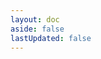 ```yaml
---
layout: doc
aside: false
lastUpdated: false
---
```


<script lang="ts" setup>
import Entries from "/.vitepress/components/Entries.vue";
</script>

<ClientOnly>
  <Entries />
</ClientOnly>

